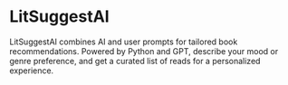 # LitSuggestAI
LitSuggestAI combines AI and user prompts for tailored book recommendations. Powered by Python and GPT, describe your mood or genre preference, and get a curated list of reads for a personalized experience.
